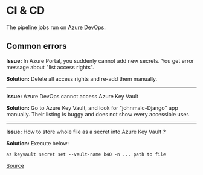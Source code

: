 # CI & CD

The pipeline jobs run on [Azure DevOps](https://johnmalc.visualstudio.com/DJango-Wohn/_).

## Common errors

**Issue:** In Azure Portal, you suddenly cannot add new secrets. You get error message about "list access rights".

**Solution:** Delete all access rights and re-add them manually.

------------------------------------------------------------------

**Issue:** Azure DevOps cannot access Azure Key Vault

**Solution:** Go to Azure Key Vault, and look for "johnmalc-Django" app manually. Their listing is buggy and does not show every accessible user.

------------------------------------------------------------------

**Issue:** How to store whole file as a secret into Azure Key Vault ?

**Solution:** Execute below:

```
az keyvault secret set --vault-name b40 -n ... path to file
```

[Source](https://artisticcheese.wordpress.com/2018/01/04/storing-arbitrary-text-file-in-azure-key-vault-as-secrets-ssh-keys-cer-files-etc/)
